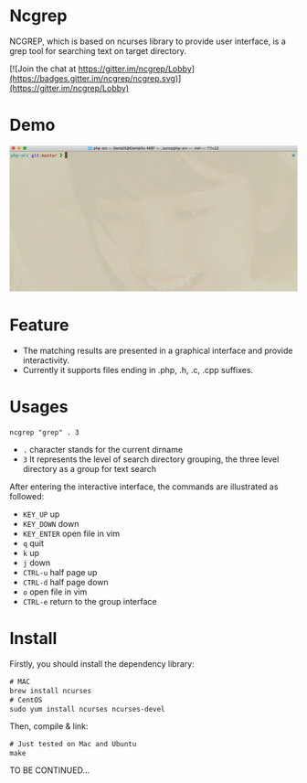 # Ncgrep
NCGREP, which is based on ncurses library to provide user interface, is a grep tool for searching text on target directory.

[![Join the chat at https://gitter.im/ncgrep/Lobby](https://badges.gitter.im/ncgrep/ncgrep.svg)](https://gitter.im/ncgrep/Lobby)

# Demo
![ncgrep demo](https://github.com/GenialX/assets/blob/master/github.com/ncgrep/ncgrep_demo_5.gif)

# Feature
 - The matching results are presented in a graphical interface and provide interactivity.
 - Currently it supports files ending in .php, .h, .c, .cpp suffixes.

# Usages

```shell
ncgrep "grep" . 3
```

 - `.` character stands for the current dirname
 - `3` It represents the level of search directory grouping, the three level directory as a group for text search

After entering the interactive interface, the commands are illustrated as followed:
 - `KEY_UP`    up
 - `KEY_DOWN`  down
 - `KEY_ENTER` open file in vim
 - `q`         quit
 - `k`         up
 - `j`         down
 - `CTRL-u`    half page up
 - `CTRL-d`    half page down
 - `o`         open file in vim
 - `CTRL-e`    return to the group interface

# Install

Firstly, you should install the dependency library:
```shell
# MAC
brew install ncurses
# CentOS
sudo yum install ncurses ncurses-devel
```

Then, compile & link:
```shell
# Just tested on Mac and Ubuntu
make
```

TO BE CONTINUED...

